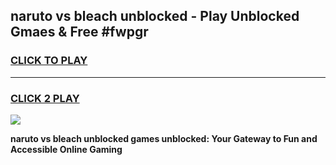 
## naruto vs bleach unblocked - Play Unblocked Gmaes & Free #fwpgr
<h3>
<a href="https://news.freeplayer.one?title=naruto_vs_bleach_unblocked&ref=24F">CLICK TO PLAY</a></h3>
<hr>

<h3>
<a href="https://news.freeplayer.one?title=naruto_vs_bleach_unblocked&ref=24F">CLICK 2 PLAY</a>
  
</h3>

<a href="https://news.freeplayer.one?title=naruto_vs_bleach_unblocked&ref=24F/"><img src="https://clearcache.store/games.png"></a>


**naruto vs bleach unblocked games unblocked: Your Gateway to Fun and Accessible Online Gaming**
